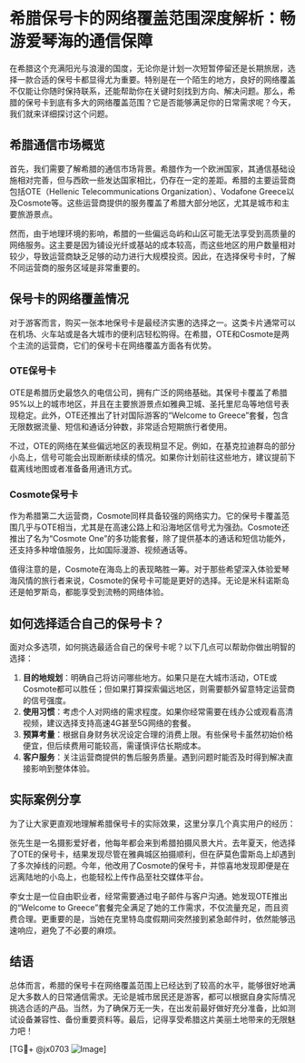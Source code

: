# 希腊保号卡的网络覆盖范围深度解析：畅游爱琴海的通信保障

在希腊这个充满阳光与浪漫的国度，无论你是计划一次短暂停留还是长期旅居，选择一款合适的保号卡都显得尤为重要。特别是在一个陌生的地方，良好的网络覆盖不仅能让你随时保持联系，还能帮助你在关键时刻找到方向、解决问题。那么，希腊的保号卡到底有多大的网络覆盖范围？它是否能够满足你的日常需求呢？今天，我们就来详细探讨这个问题。

## 希腊通信市场概览

首先，我们需要了解希腊的通信市场背景。希腊作为一个欧洲国家，其通信基础设施相对完善，但与西欧一些发达国家相比，仍存在一定的差距。希腊的主要运营商包括OTE（Hellenic Telecommunications Organization）、Vodafone Greece以及Cosmote等。这些运营商提供的服务覆盖了希腊大部分地区，尤其是城市和主要旅游景点。

然而，由于地理环境的影响，希腊的一些偏远岛屿和山区可能无法享受到高质量的网络服务。这主要是因为铺设光纤或基站的成本较高，而这些地区的用户数量相对较少，导致运营商缺乏足够的动力进行大规模投资。因此，在选择保号卡时，了解不同运营商的服务区域是非常重要的。

## 保号卡的网络覆盖情况

对于游客而言，购买一张本地保号卡是最经济实惠的选择之一。这类卡片通常可以在机场、火车站或是各大城市的便利店轻松购得。在希腊，OTE和Cosmote是两个主流的运营商，它们的保号卡在网络覆盖方面各有优势。

### OTE保号卡

OTE是希腊历史最悠久的电信公司，拥有广泛的网络基础。其保号卡覆盖了希腊95%以上的城市地区，并且在主要旅游景点如雅典卫城、圣托里尼岛等地信号表现稳定。此外，OTE还推出了针对国际游客的“Welcome to Greece”套餐，包含无限数据流量、短信和通话分钟数，非常适合短期旅行者使用。

不过，OTE的网络在某些偏远地区的表现稍显不足。例如，在基克拉迪群岛的部分小岛上，信号可能会出现断断续续的情况。如果你计划前往这些地方，建议提前下载离线地图或者准备备用通讯方式。

### Cosmote保号卡

作为希腊第二大运营商，Cosmote同样具备较强的网络实力。它的保号卡覆盖范围几乎与OTE相当，尤其是在高速公路上和沿海地区信号尤为强劲。Cosmote还推出了名为“Cosmote One”的多功能套餐，除了提供基本的通话和短信功能外，还支持多种增值服务，比如国际漫游、视频通话等。

值得注意的是，Cosmote在海岛上的表现略胜一筹。对于那些希望深入体验爱琴海风情的旅行者来说，Cosmote的保号卡可能是更好的选择。无论是米科诺斯岛还是帕罗斯岛，都能享受到流畅的网络体验。

## 如何选择适合自己的保号卡？

面对众多选项，如何挑选最适合自己的保号卡呢？以下几点可以帮助你做出明智的选择：

1. **目的地规划**：明确自己将访问哪些地方。如果只是在大城市活动，OTE或Cosmote都可以胜任；但如果打算探索偏远地区，则需要额外留意特定运营商的信号强度。
2. **使用习惯**：考虑个人对网络的需求程度。如果你经常需要在线办公或观看高清视频，建议选择支持高速4G甚至5G网络的套餐。
3. **预算考量**：根据自身财务状况设定合理的消费上限。有些保号卡虽然初始价格便宜，但后续费用可能较高，需谨慎评估长期成本。
4. **客户服务**：关注运营商提供的售后服务质量。遇到问题时能否及时得到解决直接影响到整体体验。

## 实际案例分享

为了让大家更直观地理解希腊保号卡的实际效果，这里分享几个真实用户的经历：

张先生是一名摄影爱好者，他每年都会来到希腊拍摄风景大片。去年夏天，他选择了OTE的保号卡，结果发现尽管在雅典城区拍摄顺利，但在萨莫色雷斯岛上却遇到了多次掉线的问题。今年，他改用了Cosmote的保号卡，并惊喜地发现即便是在远离陆地的小岛上，也能轻松上传作品至社交媒体平台。

李女士是一位自由职业者，经常需要通过电子邮件与客户沟通。她发现OTE推出的“Welcome to Greece”套餐完全满足了她的工作需求，不仅流量充足，而且资费合理。更重要的是，当她在克里特岛度假期间突然接到紧急邮件时，依然能够迅速响应，避免了不必要的麻烦。

## 结语

总体而言，希腊的保号卡在网络覆盖范围上已经达到了较高的水平，能够很好地满足大多数人的日常通信需求。无论是城市居民还是游客，都可以根据自身实际情况挑选合适的产品。当然，为了确保万无一失，在出发前最好做好充分准备，比如测试设备兼容性、备份重要资料等。最后，记得享受希腊这片美丽土地带来的无限魅力吧！

[TG💪+ @jx0703 ![Image](https://github.com/user-attachments/assets/dbca1d08-cadb-493c-b0ec-ad6f7a83f270)]
